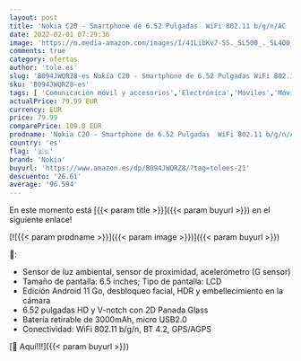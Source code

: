 ```yaml
---
layout: post
title: 'Nokia C20 - Smartphone de 6.52 Pulgadas  WiFi 802.11 b/g/n/AC  BT 4.2  GPS/AGPS  SC9863A Octa Core 1.6GHz  ROM: 32 GB e MMC 5.1  2GB DDR3 DRAM  Android 11 Go  Cámara 5MP  Micro USB 2.0   Nordic Blue'
date: 2022-02-01 07:29:36
image: 'https://m.media-amazon.com/images/I/41LibKv7-5S._SL500_._SL400_.jpg'
comments: true
category: ofertas
author: 'tole.es'
slug: 'B094JWQRZ8-es Nokia C20 - Smartphone de 6.52 Pulgadas WiFi 802.11...'
sku: 'B094JWQRZ8-es'
tags: [ 'Comunicación móvil y accesorios','Electrónica','Móviles','Móviles y smartphones libres','android','nokia', ]
actualPrice: 79.99 EUR
currency: EUR
price: 79.99
comparePrice: 109.0 EUR
prodname: 'Nokia C20 - Smartphone de 6.52 Pulgadas  WiFi 802.11 b/g/n/AC  BT 4.2  GPS/AGPS  SC9863A Octa Core 1.6GHz  ROM: 32 GB e MMC 5.1  2GB DDR3 DRAM  Android 11 Go  Cámara 5MP  Micro USB 2.0   Nordic Blue'
country: 'es'
flag: '🇪🇸'
brand: 'Nokia'
buyurl: 'https://www.amazon.es/dp/B094JWQRZ8/?tag=tolees-21'
descuento: '26.61'
average: '96.594'
---
```


En este momento está [{{< param title >}}]({{< param buyurl >}}) en el siguiente enlace!

[![{{< param prodname >}}]({{< param image >}})]({{< param buyurl >}})

🔎:

- Sensor de luz ambiental, sensor de proximidad, acelerómetro (G sensor)
- Tamaño de pantalla: 6.5 inches; Tipo de pantalla: LCD
- Edición Android 11 Go, desbloqueo facial, HDR y embellecimiento en la cámara
- 6.52 pulgadas HD y V-notch con 2D Panada Glass
- Batería retirable de 3000mAh, micro USB2.0
- Conectividad: WiFi 802.11 b/g/n, BT 4.2, GPS/AGPS

[🛒 Aquí!!!]({{< param buyurl >}})
